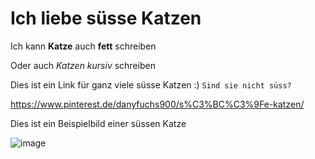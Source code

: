 # Ich liebe süsse Katzen 

Ich kann **Katze** auch **fett** schreiben

Oder auch *Katzen* *kursiv* schreiben

Dies ist ein Link für ganz viele süsse Katzen :)
`Sind sie nicht süss?`

https://www.pinterest.de/danyfuchs900/s%C3%BC%C3%9Fe-katzen/

Dies ist ein Beispielbild einer süssen Katze

![image](https://user-images.githubusercontent.com/111046193/184091181-d6bd9e56-61c8-4721-b4ea-78e1c174e541.png)


